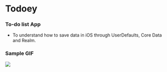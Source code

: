 # Todoey
### To-do list App
* To understand how to save data in iOS through UserDefaults, Core Data and Realm.

### Sample GIF
![](todoeyApp.gif)
